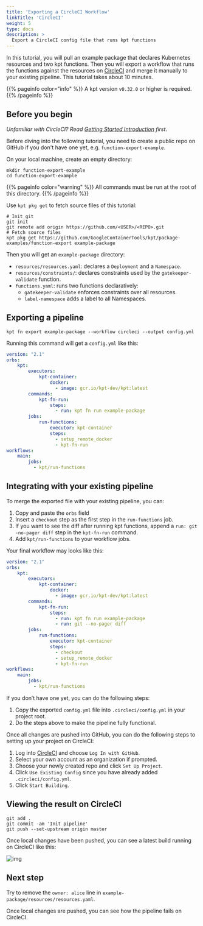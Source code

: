 ```yaml
---
title: 'Exporting a CircleCI Workflow'
linkTitle: 'CircleCI'
weight: 5
type: docs
description: >
  Export a CircleCI config file that runs kpt functions
---
```


In this tutorial, you will pull an example package that declares Kubernetes resources and two kpt functions. Then you will export a workflow that runs the functions against the resources on [CircleCI] and merge it manually to your existing pipeline. This tutorial takes about 10 minutes.

{{% pageinfo color="info" %}}
A kpt version `v0.32.0` or higher is required.
{{% /pageinfo %}}

## Before you begin

*Unfamiliar with CircleCI? Read [Getting Started Introduction] first*.

Before diving into the following tutorial, you need to create a public repo on GitHub if you don't have one yet, e.g. `function-export-example`.

On your local machine, create an empty directory:

```shell script
mkdir function-export-example
cd function-export-example
```

{{% pageinfo color="warning" %}}
All commands must be run at the root of this directory.
{{% /pageinfo %}}

Use `kpt pkg get` to fetch source files of this tutorial:

```shell script
# Init git
git init
git remote add origin https://github.com/<USER>/<REPO>.git
# Fetch source files
kpt pkg get https://github.com/GoogleContainerTools/kpt/package-examples/function-export example-package
```

Then you will get an `example-package` directory:

- `resources/resources.yaml`: declares a `Deployment` and a `Namespace`.
- `resources/constraints/`: declares constraints used by the `gatekeeper-validate` function.
- `functions.yaml`: runs two functions declaratively:
  - `gatekeeper-validate` enforces constraints over all resources.
  - `label-namespace` adds a label to all Namespaces.

## Exporting a pipeline

```shell script
kpt fn export example-package --workflow circleci --output config.yml
```

Running this command will get a `config.yml` like this:

```yaml
version: "2.1"
orbs:
    kpt:
        executors:
            kpt-container:
                docker:
                  - image: gcr.io/kpt-dev/kpt:latest
        commands:
            kpt-fn-run:
                steps:
                  - run: kpt fn run example-package
        jobs:
            run-functions:
                executor: kpt-container
                steps:
                  - setup_remote_docker
                  - kpt-fn-run
workflows:
    main:
        jobs:
          - kpt/run-functions
```

## Integrating with your existing pipeline

To merge the exported file with your existing pipeline, you can:

1. Copy and paste the `orbs` field
1. Insert a `checkout` step as the first step in the `run-functions` job.
1. If you want to see the diff after running kpt functions, append a `run: git -no-pager diff` step in the `kpt-fn-run` command.
1. Add `kpt/run-functions` to your workflow jobs.

Your final workflow may looks like this:

```yaml
version: "2.1"
orbs:
    kpt:
        executors:
            kpt-container:
                docker:
                  - image: gcr.io/kpt-dev/kpt:latest
        commands:
            kpt-fn-run:
                steps:
                  - run: kpt fn run example-package
                  - run: git --no-pager diff
        jobs:
            run-functions:
                executor: kpt-container
                steps:
                  - checkout
                  - setup_remote_docker
                  - kpt-fn-run
workflows:
    main:
        jobs:
          - kpt/run-functions
```

If you don’t have one yet, you can do the following steps:

1. Copy the exported `config.yml` file into `.circleci/config.yml` in your project root.
1. Do the steps above to make the pipeline fully functional.

Once all changes are pushed into GitHub, you can do the following steps to setting up your project on CircleCI:

1. Log into [CircleCI] and choose `Log In with GitHub`.
1. Select your own account as an organization if prompted.
1. Choose your newly created repo and click `Set Up Project`.
1. Click `Use Existing Config` since you have already added `.circleci/config.yml`.
1. Click `Start Building`.

## Viewing the result on CircleCI

```shell script
git add .
git commit -am 'Init pipeline'
git push --set-upstream origin master
```

Once local changes have been pushed, you can see a latest build running on CircleCI like this:

![img](/../../../../../static/images/fn-export/circleci-result.png)

## Next step

Try to remove the `owner: alice` line in `example-package/resources/resources.yaml`.

Once local changes are pushed, you can see how the pipeline fails on CircleCI.

[CircleCI]: https://circleci.com/
[Getting Started Introduction]: https://circleci.com/docs/2.0/getting-started/#section=getting-started
